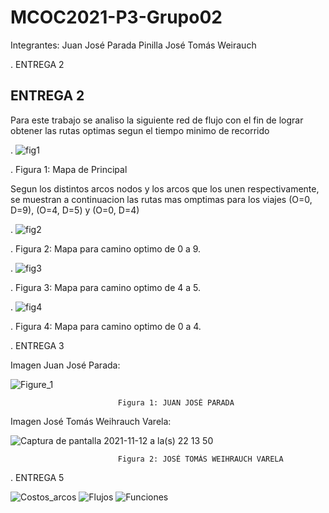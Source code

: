 # MCOC2021-P3-Grupo02

Integrantes:
Juan José Parada Pinilla
José Tomás Weirauch




.                                                            ENTREGA 2
                                                                 

ENTREGA 2
-----------------------------------------------------

Para este trabajo se analiso la siguiente red de flujo con el fin de lograr obtener 
las rutas optimas segun el tiempo minimo de recorrido


                                                                 
.                        ![fig1](https://user-images.githubusercontent.com/88350743/141019547-a7c0e56e-ebe8-4402-9a39-e2755e69b7af.png)

.                                  Figura 1: Mapa de Principal
                                             

Segun los distintos arcos nodos y los arcos que los unen respectivamente, se muestran
a continuacion las rutas mas omptimas para los viajes (O=0, D=9), (O=4, D=5) y (O=0, D=4)    

.                         ![fig2](https://user-images.githubusercontent.com/88350743/141019549-62bfc4e9-74f6-4eef-b4fe-dafe4ce413b7.png)

.                                  Figura 2: Mapa para camino optimo de 0 a 9.


                                            
                                            
.                         ![fig3](https://user-images.githubusercontent.com/88350743/141019550-71c62ae0-3f76-4c87-925c-bb911462552a.png)

.                                  Figura 3: Mapa para camino optimo de 4 a 5.
                                            
                                            
.                         ![fig4](https://user-images.githubusercontent.com/88350743/141019551-7a65e826-0ebf-4120-ac6c-8384c463603b.png)
   
.                                  Figura 4: Mapa para camino optimo de 0 a 4.



.                                                     ENTREGA 3

Imagen Juan José Parada:


![Figure_1](https://user-images.githubusercontent.com/88350743/141524621-c9bd59ca-7948-4ae5-b9b3-5b6f77fd5940.png)


                            Figura 1: JUAN JOSÉ PARADA


Imagen José Tomás Weihrauch Varela:

![Captura de pantalla 2021-11-12 a la(s) 22 13 50](https://user-images.githubusercontent.com/88339852/141600194-1800d54d-a3a3-4b38-8a82-303f217cae7f.png)

                            Figura 2: JOSÉ TOMÁS WEIHRAUCH VARELA
                            
.                                                     ENTREGA 5

![Costos_arcos](https://user-images.githubusercontent.com/88350743/142061055-63ca99a4-c8bc-41ab-a649-a9d0ec134bbd.png)
![Flujos](https://user-images.githubusercontent.com/88350743/142061070-a8e6cb87-39b0-4b2a-aebd-962d5a847bf3.png)
![Funciones](https://user-images.githubusercontent.com/88350743/142061093-4399f4ee-405e-4fab-8a51-1db0789eb3ba.png)



